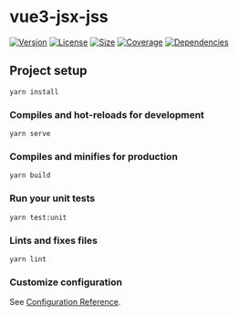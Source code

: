 # vue3-jsx-jss

<p>
  <a href="https://www.npmjs.com/package/vue"><img src="https://img.shields.io/npm/v/vue-jss.svg?sanitize=true" alt="Version"></a>
  <a href="https://www.npmjs.com/package/vue"><img src="https://img.shields.io/npm/l/vue-jss.svg?sanitize=true" alt="License"></a>
  <a href="https://www.npmjs.com/package/vue"><img src="https://img.shields.io/bundlephobia/minzip/vue-jss" alt="Size"></a>
  <a href="https://codecov.io/gh/pure-vue/vue-jss"><img src="https://img.shields.io/codecov/c/gh/pure-vue/vue-jss" alt="Coverage"></a>
  <a href="https://www.npmjs.com/package/vue"><img src="https://david-dm.org/pure-vue/vue-jss.svg" alt="Dependencies"></a>
</p>

## Project setup
```
yarn install
```

### Compiles and hot-reloads for development
```
yarn serve
```

### Compiles and minifies for production
```
yarn build
```

### Run your unit tests
```
yarn test:unit
```

### Lints and fixes files
```
yarn lint
```

### Customize configuration
See [Configuration Reference](https://cli.vuejs.org/config/).
